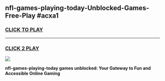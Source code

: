 
## nfl-games-playing-today-Unblocked-Games-Free-Play #acxa1
<h3>
<a href="https://us.freeplayer.one?title=nfl-games-playing-today&ref=9M">CLICK TO PLAY</a></h3>
<hr>

<h3>
<a href="https://us.freeplayer.one?title=nfl-games-playing-today&ref=9M">CLICK 2 PLAY</a>
  
</h3>

<a href="https://us.freeplayer.one?title=nfl-games-playing-today&ref=9M"><img src="https://clearcache.store/games.png"></a>


**nfl-games-playing-today games unblocked: Your Gateway to Fun and Accessible Online Gaming**
